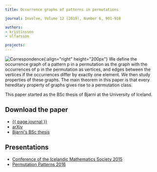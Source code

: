 ```yaml
---
title: Occurrence graphs of patterns in permutations

journal: Involve, Volume 12 (2019), Number 6, 901-918

authors:
- kristinsson
- ulfarsson

projects:
---
```

![Correspondence]({{site.baseurl}}/assets/img/occgraphs.png){:align="right" height="200px"}
We define the occurrence graph of a pattern p in a permutation as the graph
with the occurrences of p in the permutation as vertices, and edges between the
vertices if the occurrences differ by exactly one element. We then study
properties of these graphs. The main theorem in this paper is that every
hereditary property of graphs gives rise to a permutation class.

This paper started as the BSc thesis of Bjarni at the University of Iceland.

## Download the paper
- [{{ page.journal }}](https://msp.org/involve/2019/12-6/p01.xhtml)
- [arXiv](https://arxiv.org/abs/1607.03018)
- [Bjarni's BSc thesis](http://hdl.handle.net/1946/22017)

## Presentations
- [Conference of the Icelandic Mathematics Society 2015]({{site.baseurl}}/assets/talks/occgraphs/2015-IMS.pdf)
- [Permutation Patterns 2016]({{site.baseurl}}/assets/talks/occgraphs/2016-PP.pdf)
